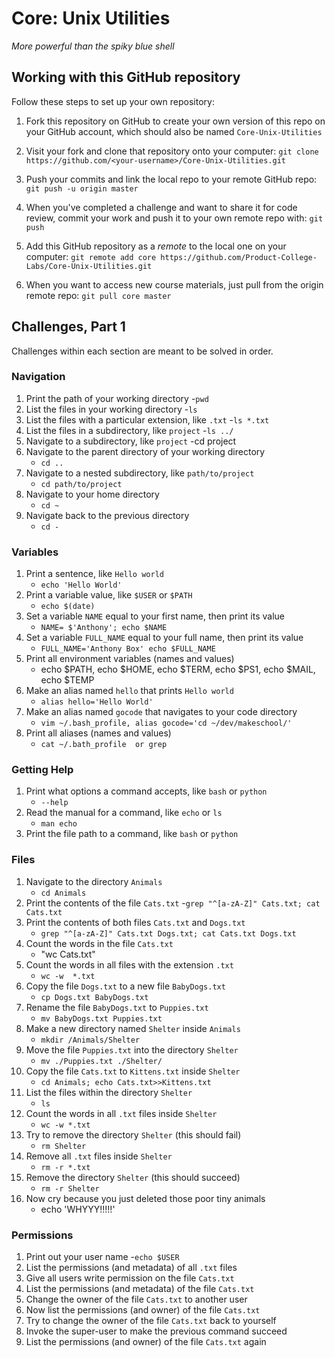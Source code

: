 # Core: Unix Utilities

_More powerful than the spiky blue shell_

## Working with this GitHub repository

Follow these steps to set up your own repository:

1. Fork this repository on GitHub to create your own version of this repo on your GitHub account, which should also be named `Core-Unix-Utilities`

1. Visit your fork and clone that repository onto your computer:
`git clone https://github.com/<your-username>/Core-Unix-Utilities.git`

1. Push your commits and link the local repo to your remote GitHub repo:
`git push -u origin master`

1. When you've completed a challenge and want to share it for code review, commit your work and push it to your own remote repo with:
`git push`

1. Add this GitHub repository as a _remote_ to the local one on your computer:
`git remote add core https://github.com/Product-College-Labs/Core-Unix-Utilities.git`

1. When you want to access new course materials, just pull from the origin remote repo:
`git pull core master`

## Challenges, Part 1

Challenges within each section are meant to be solved in order.

### Navigation

1.  Print the path of your working directory
    -`pwd`
1.  List the files in your working directory
    -`ls`
1.  List the files with a particular extension, like `.txt`
    -`ls *.txt`
1.  List the files in a subdirectory, like `project`
    -`ls ../`
1.  Navigate to a subdirectory, like `project`
    -cd project
1.  Navigate to the parent directory of your working directory
    - `cd ..`
1.  Navigate to a nested subdirectory, like `path/to/project`
    - `cd path/to/project`
1.  Navigate to your home directory
    - `cd ~`
1.  Navigate back to the previous directory
    - `cd -`
### Variables

1.  Print a sentence, like `Hello world`
    - `echo 'Hello World'`
1.  Print a variable value, like `$USER` or `$PATH`
    - `echo $(date)`
1.  Set a variable `NAME` equal to your first name, then print its value
    - `NAME= $'Anthony'; echo $NAME`
1.  Set a variable `FULL_NAME` equal to your full name, then print its value
    - `FULL_NAME='Anthony Box' echo $FULL_NAME`
1.  Print all environment variables (names and values)
    - echo $PATH, echo $HOME, echo $TERM, echo $PS1, echo $MAIL, echo $TEMP
1.  Make an alias named `hello` that prints `Hello world`
    - `alias hello='Hello World'`
1.  Make an alias named `gocode` that navigates to your code directory
    - `vim ~/.bash_profile, alias gocode='cd ~/dev/makeschool/'`
1.  Print all aliases (names and values)
    - `cat ~/.bath_profile  or grep`

### Getting Help

1.  Print what options a command accepts, like `bash` or `python`
    - `--help`
1.  Read the manual for a command, like `echo` or `ls`
    - `man echo`
1.  Print the file path to a command, like `bash` or `python`
   
### Files

1.  Navigate to the directory `Animals`
    - `cd Animals`
1.  Print the contents of the file `Cats.txt`
    -`grep "^[a-zA-Z]" Cats.txt; cat Cats.txt`
1.  Print the contents of both files `Cats.txt` and `Dogs.txt`
    - `grep "^[a-zA-Z]" Cats.txt Dogs.txt; cat Cats.txt Dogs.txt`
1.  Count the words in the file `Cats.txt`
    - "wc Cats.txt"
1.  Count the words in all files with the extension `.txt`
    - `wc -w  *.txt`
1.  Copy the file `Dogs.txt` to a new file `BabyDogs.txt`
    - `cp Dogs.txt BabyDogs.txt`
1.  Rename the file `BabyDogs.txt` to `Puppies.txt`
    - `mv BabyDogs.txt Puppies.txt`
1.  Make a new directory named `Shelter` inside `Animals`
    - `mkdir /Animals/Shelter`
1.  Move the file `Puppies.txt` into the directory `Shelter`
    - `mv ./Puppies.txt ./Shelter/`
1.  Copy the file `Cats.txt` to `Kittens.txt` inside `Shelter`
    - `cd Animals; echo Cats.txt>>Kittens.txt`
1.  List the files within the directory `Shelter`
    - `ls`        
1.  Count the words in all `.txt` files inside `Shelter`
    - `wc -w *.txt`
1.  Try to remove the directory `Shelter` (this should fail)
    - `rm Shelter`
1.  Remove all `.txt` files inside `Shelter`
    - `rm -r *.txt`
1.  Remove the directory `Shelter` (this should succeed)
    - `rm -r Shelter`
1.  Now cry because you just deleted those poor tiny animals
    - echo 'WHYYY!!!!!'
### Permissions

1.  Print out your user name
    -`echo $USER`
1.  List the permissions (and metadata) of all `.txt` files
1.  Give all users write permission on the file `Cats.txt`
1.  List the permissions (and metadata) of the file `Cats.txt`
1.  Change the owner of the file `Cats.txt` to another user
1.  Now list the permissions (and owner) of the file `Cats.txt`
1.  Try to change the owner of the file `Cats.txt` back to yourself
1.  Invoke the super-user to make the previous command succeed
1.  List the permissions (and owner) of the file `Cats.txt` again
